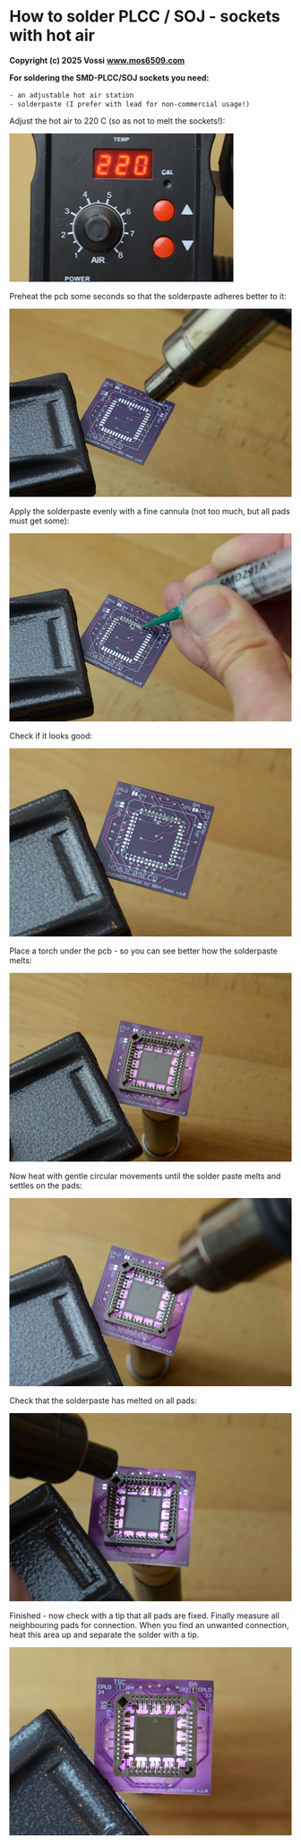# How to solder PLCC / SOJ - sockets with hot air

**Copyright (c) 2025 Vossi**
**www.mos6509.com**

**For soldering the SMD-PLCC/SOJ sockets you need:**

    - an adjustable hot air station 
    - solderpaste (I prefer with lead for non-commercial usage!)

Adjust the hot air to 220 C (so as not to melt the sockets!):

![LC256 hot air 220C](https://github.com/vossi1/lc256-computer/blob/master/howto/plcc-hotair_1.jpg)

Preheat the pcb some seconds so that the solderpaste adheres better to it:

![LC256 start screen](https://github.com/vossi1/lc256-computer/blob/master/howto/plcc-hotair_2.jpg)

Apply the solderpaste evenly with a fine cannula (not too much, but all pads must get some):

![LC256 start screen](https://github.com/vossi1/lc256-computer/blob/master/howto/plcc-hotair_3.jpg)

Check if it looks good:

![LC256 start screen](https://github.com/vossi1/lc256-computer/blob/master/howto/plcc-hotair_4.jpg)

Place a torch under the pcb - so you can see better how the solderpaste melts: 

![LC256 start screen](https://github.com/vossi1/lc256-computer/blob/master/howto/plcc-hotair_5.jpg)

Now heat with gentle circular movements until the solder paste melts and settles on the pads:

![LC256 start screen](https://github.com/vossi1/lc256-computer/blob/master/howto/plcc-hotair_6.jpg)

Check that the solderpaste has melted on all pads:

![LC256 start screen](https://github.com/vossi1/lc256-computer/blob/master/howto/plcc-hotair_7.jpg)

Finished - now check with a tip that all pads are fixed.
Finally measure all neighbouring pads for connection.
When you find an unwanted connection, heat this area up and separate the solder with a tip.

![LC256 start screen](https://github.com/vossi1/lc256-computer/blob/master/howto/plcc-hotair_8.jpg)